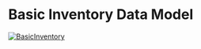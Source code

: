 # Basic Inventory Data Model

[![BasicInventory](BasicInventoryERD.png)](\_img/BasicInventoryERD.png)
